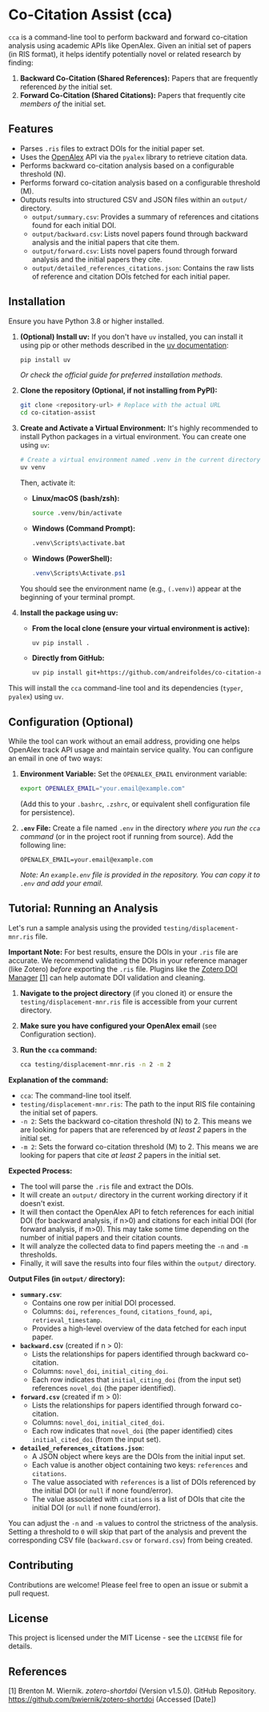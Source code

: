 # Co-Citation Assist (cca)

`cca` is a command-line tool to perform backward and forward co-citation analysis using academic APIs like OpenAlex. Given an initial set of papers (in RIS format), it helps identify potentially novel or related research by finding:

1.  **Backward Co-Citation (Shared References):** Papers that are frequently referenced *by* the initial set.
2.  **Forward Co-Citation (Shared Citations):** Papers that frequently cite *members of* the initial set.

## Features

*   Parses `.ris` files to extract DOIs for the initial paper set.
*   Uses the [OpenAlex](https://openalex.org/) API via the `pyalex` library to retrieve citation data.
*   Performs backward co-citation analysis based on a configurable threshold (N).
*   Performs forward co-citation analysis based on a configurable threshold (M).
*   Outputs results into structured CSV and JSON files within an `output/` directory.
    *   `output/summary.csv`: Provides a summary of references and citations found for each initial DOI.
    *   `output/backward.csv`: Lists novel papers found through backward analysis and the initial papers that cite them.
    *   `output/forward.csv`: Lists novel papers found through forward analysis and the initial papers they cite.
    *   `output/detailed_references_citations.json`: Contains the raw lists of reference and citation DOIs fetched for each initial paper.

## Installation

Ensure you have Python 3.8 or higher installed.

1.  **(Optional) Install uv:**
    If you don't have `uv` installed, you can install it using pip or other methods described in the [uv documentation](https://github.com/astral-sh/uv#installation):
    ```bash
    pip install uv 
    ```
    *Or check the official guide for preferred installation methods.*

2.  **Clone the repository (Optional, if not installing from PyPI):**
    ```bash
    git clone <repository-url> # Replace with the actual URL
    cd co-citation-assist
    ```

3.  **Create and Activate a Virtual Environment:**
    It's highly recommended to install Python packages in a virtual environment. You can create one using `uv`:
    ```bash
    # Create a virtual environment named .venv in the current directory
    uv venv 
    ```
    Then, activate it:
    *   **Linux/macOS (bash/zsh):**
        ```bash
        source .venv/bin/activate
        ```
    *   **Windows (Command Prompt):**
        ```cmd
        .venv\Scripts\activate.bat
        ```
    *   **Windows (PowerShell):**
        ```powershell
        .venv\Scripts\Activate.ps1
        ```
    You should see the environment name (e.g., `(.venv)`) appear at the beginning of your terminal prompt.

4.  **Install the package using uv:**
    *   **From the local clone (ensure your virtual environment is active):**
        ```bash
        uv pip install .
        ```
    *   **Directly from GitHub:**
        ```bash
        uv pip install git+https://github.com/andreifoldes/co-citation-assist.git # Replace with the actual URL
        ```

This will install the `cca` command-line tool and its dependencies (`typer`, `pyalex`) using `uv`.

## Configuration (Optional)

While the tool can work without an email address, providing one helps OpenAlex track API usage and maintain service quality. You can configure an email in one of two ways:

1.  **Environment Variable:**
    Set the `OPENALEX_EMAIL` environment variable:
    ```bash
    export OPENALEX_EMAIL="your.email@example.com" 
    ```
    (Add this to your `.bashrc`, `.zshrc`, or equivalent shell configuration file for persistence).

2.  **`.env` File:**
    Create a file named `.env` in the directory *where you run the `cca` command* (or in the project root if running from source). Add the following line:
    ```
    OPENALEX_EMAIL=your.email@example.com
    ```
    *Note: An `example.env` file is provided in the repository. You can copy it to `.env` and add your email.*

## Tutorial: Running an Analysis

Let's run a sample analysis using the provided `testing/displacement-mnr.ris` file.

**Important Note:** For best results, ensure the DOIs in your `.ris` file are accurate. We recommend validating the DOIs in your reference manager (like Zotero) *before* exporting the `.ris` file. Plugins like the [Zotero DOI Manager](https://github.com/bwiernik/zotero-shortdoi) [[1]](https://github.com/bwiernik/zotero-shortdoi) can help automate DOI validation and cleaning.

1.  **Navigate to the project directory** (if you cloned it) or ensure the `testing/displacement-mnr.ris` file is accessible from your current directory.
2.  **Make sure you have configured your OpenAlex email** (see Configuration section).
3.  **Run the `cca` command:**

    ```bash
    cca testing/displacement-mnr.ris -n 2 -m 2
    ```

**Explanation of the command:**

*   `cca`: The command-line tool itself.
*   `testing/displacement-mnr.ris`: The path to the input RIS file containing the initial set of papers.
*   `-n 2`: Sets the backward co-citation threshold (N) to 2. This means we are looking for papers that are referenced by *at least 2* papers in the initial set.
*   `-m 2`: Sets the forward co-citation threshold (M) to 2. This means we are looking for papers that cite *at least 2* papers in the initial set.

**Expected Process:**

*   The tool will parse the `.ris` file and extract the DOIs.
*   It will create an `output/` directory in the current working directory if it doesn't exist.
*   It will then contact the OpenAlex API to fetch references for each initial DOI (for backward analysis, if n>0) and citations for each initial DOI (for forward analysis, if m>0). This may take some time depending on the number of initial papers and their citation counts.
*   It will analyze the collected data to find papers meeting the `-n` and `-m` thresholds.
*   Finally, it will save the results into four files within the `output/` directory.

**Output Files (in `output/` directory):**

*   **`summary.csv`**: 
    *   Contains one row per initial DOI processed.
    *   Columns: `doi`, `references_found`, `citations_found`, `api`, `retrieval_timestamp`.
    *   Provides a high-level overview of the data fetched for each input paper.
*   **`backward.csv`** (created if n > 0):
    *   Lists the relationships for papers identified through backward co-citation.
    *   Columns: `novel_doi`, `initial_citing_doi`.
    *   Each row indicates that `initial_citing_doi` (from the input set) references `novel_doi` (the paper identified).
*   **`forward.csv`** (created if m > 0):
    *   Lists the relationships for papers identified through forward co-citation.
    *   Columns: `novel_doi`, `initial_cited_doi`.
    *   Each row indicates that `novel_doi` (the paper identified) cites `initial_cited_doi` (from the input set).
*   **`detailed_references_citations.json`**:
    *   A JSON object where keys are the DOIs from the initial input set.
    *   Each value is another object containing two keys: `references` and `citations`.
    *   The value associated with `references` is a list of DOIs referenced by the initial DOI (or `null` if none found/error).
    *   The value associated with `citations` is a list of DOIs that cite the initial DOI (or `null` if none found/error).

You can adjust the `-n` and `-m` values to control the strictness of the analysis. Setting a threshold to `0` will skip that part of the analysis and prevent the corresponding CSV file (`backward.csv` or `forward.csv`) from being created.

## Contributing

Contributions are welcome! Please feel free to open an issue or submit a pull request.

## License

This project is licensed under the MIT License - see the `LICENSE` file for details.

## References

[1] Brenton M. Wiernik. *zotero-shortdoi* (Version v1.5.0). GitHub Repository. https://github.com/bwiernik/zotero-shortdoi (Accessed [Date]) 